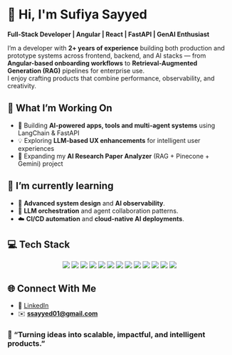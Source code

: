 # 👋 Hi, I'm Sufiya Sayyed

**Full-Stack Developer | Angular | React | FastAPI | GenAI Enthusiast**

I’m a developer with **2+ years of experience** building both production and prototype systems across frontend, backend, and AI stacks — from **Angular-based onboarding workflows** to **Retrieval-Augmented Generation (RAG)** pipelines for enterprise use.  
I enjoy crafting products that combine performance, observability, and creativity.



## 🧠 What I’m Working On
- 🚀 Building **AI-powered apps, tools and multi-agent systems** using LangChain & FastAPI  
- 💡 Exploring **LLM-based UX enhancements** for intelligent user experiences  
- 🧩 Expanding my **AI Research Paper Analyzer** (RAG + Pinecone + Gemini) project  




## 🌱 I’m currently learning
- 🧠 **Advanced system design** and **AI observability**.  
- 🧬 **LLM orchestration** and agent collaboration patterns.  
- ☁️ **CI/CD automation** and **cloud-native AI deployments**.




## 💻 Tech Stack

<p align="center">
  <img src="https://img.shields.io/badge/-JavaScript-F7DF1E?style=for-the-badge&logo=javascript&logoColor=black" />
  <img src="https://img.shields.io/badge/-TypeScript-3178C6?style=for-the-badge&logo=typescript&logoColor=white" />
  <img src="https://img.shields.io/badge/-HTML5-E34F26?style=for-the-badge&logo=html5&logoColor=white" />
  <img src="https://img.shields.io/badge/-CSS3-1572B6?style=for-the-badge&logo=css3&logoColor=white" />
  <img src="https://img.shields.io/badge/-Angular-DD0031?style=for-the-badge&logo=angular&logoColor=white" />
  <img src="https://img.shields.io/badge/-React-61DAFB?style=for-the-badge&logo=react&logoColor=black" />
  <img src="https://img.shields.io/badge/-TailwindCSS-06B6D4?style=for-the-badge&logo=tailwindcss&logoColor=white" />
  <img src="https://img.shields.io/badge/-Python-3776AB?style=for-the-badge&logo=python&logoColor=white" />
  <img src="https://img.shields.io/badge/-FastAPI-009688?style=for-the-badge&logo=fastapi&logoColor=white" />
  <img src="https://img.shields.io/badge/-MongoDB-47A248?style=for-the-badge&logo=mongodb&logoColor=white" />
  <img src="https://img.shields.io/badge/-Pinecone-008080?style=for-the-badge&logo=pinecone&logoColor=white" />
  <img src="https://img.shields.io/badge/-OpenSearch-005EB8?style=for-the-badge&logo=opensearch&logoColor=white" />
  <img src="https://img.shields.io/badge/-LLM-7B68EE?style=for-the-badge&logo=openai&logoColor=white" />
</p>





## 🌐 Connect With Me

- 💼 [LinkedIn](https://www.linkedin.com/in/sufiya-sayyed-737534205/)  
- ✉️ **ssayyed01@gmail.com**  


### 💬 “Turning ideas into scalable, impactful, and intelligent products.”

